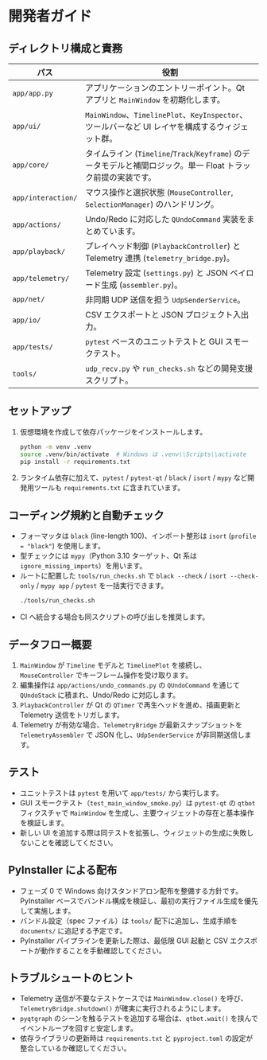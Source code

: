 # 開発者ガイド

## ディレクトリ構成と責務
| パス | 役割 |
| ---- | ---- |
| `app/app.py` | アプリケーションのエントリーポイント。Qt アプリと `MainWindow` を初期化します。 |
| `app/ui/` | `MainWindow`、`TimelinePlot`、`KeyInspector`、ツールバーなど UI レイヤを構成するウィジェット群。 |
| `app/core/` | タイムライン (`Timeline`/`Track`/`Keyframe`) のデータモデルと補間ロジック。単一 Float トラック前提の実装です。 |
| `app/interaction/` | マウス操作と選択状態 (`MouseController`, `SelectionManager`) のハンドリング。 |
| `app/actions/` | Undo/Redo に対応した `QUndoCommand` 実装をまとめています。 |
| `app/playback/` | プレイヘッド制御 (`PlaybackController`) と Telemetry 連携 (`telemetry_bridge.py`)。 |
| `app/telemetry/` | Telemetry 設定 (`settings.py`) と JSON ペイロード生成 (`assembler.py`)。 |
| `app/net/` | 非同期 UDP 送信を担う `UdpSenderService`。 |
| `app/io/` | CSV エクスポートと JSON プロジェクト入出力。 |
| `app/tests/` | `pytest` ベースのユニットテストと GUI スモークテスト。 |
| `tools/` | `udp_recv.py` や `run_checks.sh` などの開発支援スクリプト。 |

## セットアップ
1. 仮想環境を作成して依存パッケージをインストールします。
   ```bash
   python -m venv .venv
   source .venv/bin/activate  # Windows は .venv\\Scripts\\activate
   pip install -r requirements.txt
   ```
2. ランタイム依存に加えて、`pytest` / `pytest-qt` / `black` / `isort` / `mypy` など開発用ツールも `requirements.txt` に含まれています。

## コーディング規約と自動チェック
- フォーマッタは `black` (line-length 100)、インポート整形は `isort` (`profile = "black"`) を使用します。
- 型チェックには `mypy`（Python 3.10 ターゲット、Qt 系は `ignore_missing_imports`）を用います。
- ルートに配置した `tools/run_checks.sh` で `black --check` / `isort --check-only` / `mypy app` / `pytest` を一括実行できます。
  ```bash
  ./tools/run_checks.sh
  ```
- CI へ統合する場合も同スクリプトの呼び出しを推奨します。

## データフロー概要
1. `MainWindow` が `Timeline` モデルと `TimelinePlot` を接続し、`MouseController` でキーフレーム操作を受け取ります。
2. 編集操作は `app/actions/undo_commands.py` の `QUndoCommand` を通じて `QUndoStack` に積まれ、Undo/Redo に対応します。
3. `PlaybackController` が Qt の `QTimer` で再生ヘッドを進め、描画更新と Telemetry 送信をトリガします。
4. Telemetry が有効な場合、`TelemetryBridge` が最新スナップショットを `TelemetryAssembler` で JSON 化し、`UdpSenderService` が非同期送信します。

## テスト
- ユニットテストは `pytest` を用いて `app/tests/` から実行します。
- GUI スモークテスト（`test_main_window_smoke.py`）は `pytest-qt` の `qtbot` フィクスチャで `MainWindow` を生成し、主要ウィジェットの存在と基本操作を検証します。
- 新しい UI を追加する際は同テストを拡張し、ウィジェットの生成に失敗しないことを確認してください。

## PyInstaller による配布
- フェーズ 0 で Windows 向けスタンドアロン配布を整備する方針です。PyInstaller ベースでバンドル構成を検証し、最初の実行ファイル生成を優先して実施します。
- バンドル設定（spec ファイル）は `tools/` 配下に追加し、生成手順を `documents/` に追記する予定です。
- PyInstaller パイプラインを更新した際は、最低限 GUI 起動と CSV エクスポートが動作することを手動確認してください。

## トラブルシュートのヒント
- Telemetry 送信が不要なテストケースでは `MainWindow.close()` を呼び、`TelemetryBridge.shutdown()` が確実に実行されるようにします。
- `pyqtgraph` のシーンを触るテストを追加する場合は、`qtbot.wait()` を挟んでイベントループを回すと安定します。
- 依存ライブラリの更新時は `requirements.txt` と `pyproject.toml` の設定が整合しているか確認してください。
